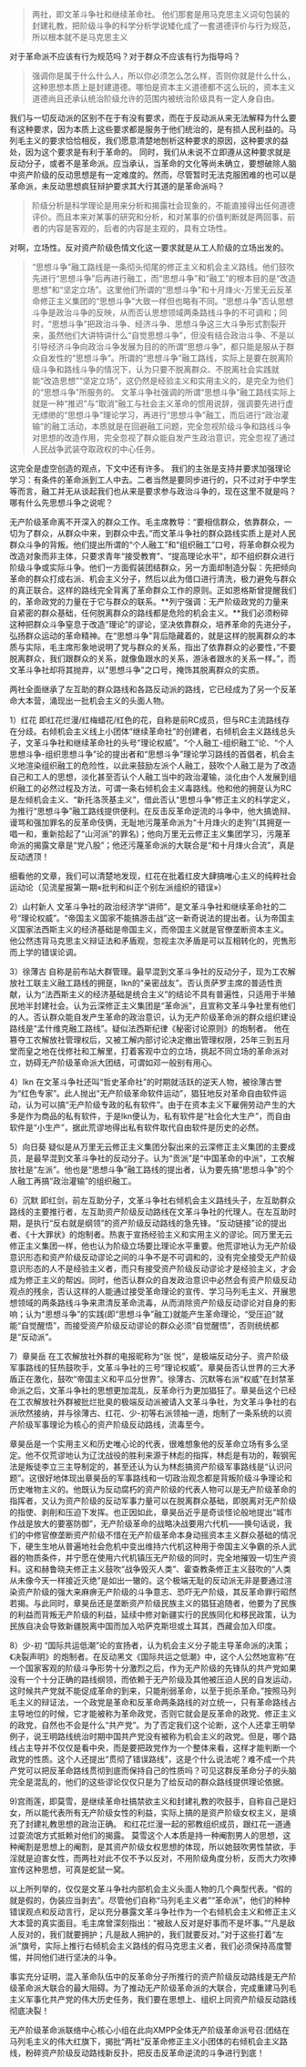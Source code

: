 > 两社，即文革斗争社和继续革命社。
> 他们那套是用马克思主义词句包装的封建礼教，把阶级斗争的科学分析学说矮化成了一套道德评价与行为规范，所以根本就不是马克思主义

对于革命派不应该有行为规范吗？对于群众不应该有行为指导吗？

> 强调你是属于什么什么人，所以你必须怎么怎么样，否则你就是什么什么，这种思想本质上是封建道德。哪怕是资本主义道德都不这么玩的，资本主义道德尚且还承认统治阶级允许的范围内被统治阶级具有一定人身自由。

我们与一切反动派的区别不在于有没有要求，而在于反动派从来无法解释为什么要有这种要求，因为本质上这些要求都是服务于他们统治的，是有损人民利益的。马列毛主义的要求恰恰相反，我们愿意清楚地刨析这种要求的原因，这种要求的益处，因为这个要求是有利于革命的。
同时，我们从未说不立即遵从这种要求就是反动分子，或者不是革命派。应当承认，当革命的文化等尚未确立，要想破除人脑中资产阶级的反动思想是有一定难度的。然而，尽管暂时无法克服困难的也可以是革命派，未反动思想疯狂辩护要求其大行其道的是革命派吗？

> 阶级分析是科学理论是用来分析和揭露社会现象的，不能直接得出任何道德评价。而且本来对某事的研究和分析，和对某事的价值判断就是两回事，前者的内容是客观的，后者的内容是主观的，具有立场性。

对啊，立场性。反对资产阶级色情文化这一要求就是从工人阶级的立场出发的。


> “思想斗争”融工路线是一条彻头彻尾的修正主义和机会主义路线。他们鼓吹先进行“思想斗争”后再进行融工，而“思想斗争”和“融工”的根本目的是“改造思想”和“坚定立场”。这里他们所谓的“思想斗争”和十月烽火-万里无云反革命修正主义集团的“思想斗争”大致一样但也略有不同。“思想斗争”否认思想斗争是政治斗争的反映，从而否认思想领域两条路线斗争的不可调和；同时，“思想斗争”把政治斗争、经济斗争、思想斗争这三大斗争形式割裂开来，虽然他们大讲特讲什么“自觉思想斗争”，但没有结合政治斗争、不是以引导经济斗争向政治斗争发展为目的的所谓“思想斗争”，都只能是服从于群众自发性的“思想斗争”。所谓的“思想斗争”融工路线，实际上是要在脱离阶级斗争和路线斗争的情况下，认为只要不脱离群众、不脱离社会实践就能“改造思想”“坚定立场”，这仍然是经验主义和实用主义的，是完全为他们的“思想斗争”所服务的。
> 文革斗争社强调的所谓“思想斗争”融工路线实际上就是一种“推迟”与“取消”融工与社会主义革命的惯用说辞，强调要先进行虚无缥缈的“思想斗争”理论学习，再进行“思想斗争”融工，而后进行“政治灌输”的融工活动，本质就是在回避融工问题，完全忽视阶级斗争和路线斗争对思想的改造作用，完全忽视了群众能自发产生政治意识，完全忽视了通过人民战争武装夺取政权的中心任务。

这完全是虚空创造的观点，下文中还有许多。
我们的主张是支持并要求加强理论学习：有条件的革命派到工人中去。二者当然是要同步进行的，只不过对于中学生等而言，融工并无从谈起我们也从来是要求参与政治斗争的，现在这里不就是吗？哪有什么先思想斗争之说呢？


无产阶级革命离不开深入的群众工作。毛主席教导：“要相信群众，依靠群众，一切为了群众，从群众中来，到群众中去。”而文革斗争社的群众路线实质上是对人民群众斗争的背叛。他们提出所谓的“个人融工”和“组织融工”口号，将革命群众视为改造对象而非主体，只要求青年“接受教育”、“提高理论水平”，却不组织群众进行阶级斗争或实际斗争。他们一方面假装团结群众，另一方面却制造分裂：先把倾向革命的群众打成右派、机会主义分子，然后以此为借口进行清洗，极力避免与群众的真正联合。这样的路线完全背离了革命群众工作的原则。正如恩格斯曾提醒我们的，革命政党的力量在于它与群众的联系。**列宁强调：无产阶级政党的力量来自紧密的群众基础，任何脱离群众的路线都是危险的机会主义。**我们必须粉碎这种把群众斗争窒息于改造“理论”的谬论，坚决依靠群众，培养革命的先进分子，弘扬群众运动的革命精神。在“思想斗争"背后隐藏着的，就是这样的脱离群众的本质与实际，毛主席形象地说明了党与群众的关系，指出了依靠群众的必要性，”不要脱离群众，我们跟群众的关系，就像鱼跟水的关系，游泳者跟水的关系一样。”，而文革斗争社却将其抛弃，以"思想斗争”之口号，掩饰其脱离群众的实质。

两社全面继承了左互助的群众路线和各路反动派的路线，它已经成为了另一个反革命大本营，涌现出一批机会主义的头面人物。

1）红花
即红花烂漫/红梅蜡花/红色的花，自称是前RC成员，但与RC主流路线存在分歧。右倾机会主义线上小团体“继续革命社”的创建者，右倾机会主义路线总头子，文革斗争社和继续革命社的头号“理论权威”。“个人融工-组织融工”论、“个人思想斗争-组织思想斗争”论的提出者和“思想斗争”理论学习路线的首倡者，机会主义地渲染组织融工的危险性，以此来鼓励左派个人融工，鼓吹个人融工是为了改造自己和工人的思想，淡化甚至否认个人融工当中的政治灌输，淡化由个人发展到组织融工的必然过程及方法，可谓一条右倾机会主义毒路线。他和他的拥趸认为RC是左倾机会主义、“新托洛茨基主义”，借此否认“思想斗争”修正主义的科学定义，为推行“思想斗争”融工路线提供便利。在反击反革命逆流的斗争中，他大搞诡辩、谩骂和强加罪名的反革命伎俩，无耻地污蔑革命派为“十月烽火的走狗”(其拥趸一唱一和，重新拾起了“山河派”的罪名)；他向万里无云修正主义集团学习，污蔑革命派的揭露文章是“党八股”；他还污蔑革命派的大联合是“和十月烽火合流”，真是反动透顶！

细看他的文章，我们可以清楚地发现，红花在批着红皮大肆搞唯心主义的纯粹社会运动论（见流星报第一期«批判和纠正个别左派组织的错误»）

2）山村新人
文革斗争社的政治经济学“讲师”，是文革斗争社和继续革命社的二号“理论权威”。“帝国主义国家不能搞游击战”这一新奇说法的提出者。认为帝国主义国家法西斯主义的经济基础是帝国主义，而帝国主义就是官僚垄断资本主义。
他公然违背马克思主义辩证法和矛盾观，忽视主次矛盾是可以互相转化的，兜售形而上学的错误论调。


3）徐薄古
自称是前布站大群管理。最早混到文革斗争社的反动分子，现为工农解放社工联主义融工路线的拥趸，lkn的“亲密战友”。否认贡萨罗主席的普适性贡献，认为“法西斯主义的经济基础是统合主义”的结论不具有普遍性，只适用于半殖民地半封建社会。认为云深修正主义集团是“革命派”，且宣称文革斗争社里有他们的人。否认群众能自发产生革命的政治意识，认为无产阶级革命派的群众组织建设路线是“孟什维克融工路线”。疑似法西斯纪律《秘密讨论原则》的炮制者。
  他在篡夺工农解放社管理权后，又被工解内部讨论决定撤出管理权限，25年三到五月堂而皇之地在伐修社和工解里，打着客观中立的立场，挑起不同立场的革命派对立，妨碍无产阶级革命派大团结，可谓如邓一般别有用心。

4）lkn
在文革斗争社还叫“哲史革命社”的时期就活跃的逆天人物，被徐薄古誉为“红色专家”。此人抛出“无产阶级革命软件运动”，猖狂地反对革命自由软件运动，认为可以搞“无产阶级专政的私有软件”。由于在资本主义下雇佣劳动产生的大多是作为商品的私有软件，于是lkn便认为，私有软件是“社会化大生产”，而自由软件是“小生产”，据此荒谬地得出私有软件取代自由软件是历史的必然。

5）向日葵
疑似是从万里无云修正主义集团分裂出来的云深修正主义集团的主要成员，是最早混到文革斗争社的反动分子。认为“贡派”是“中国革命的中派”，工农解放社是“左派”。他也是“思想斗争”融工路线的提出者，认为要先搞“思想斗争”的个人融工再搞“政治灌输”的组织融工。

6）沉默
即红剑，前左互助分子，文革斗争社右倾机会主义路线头子，左互助群众路线的主要推行者，左互助资产阶级反动路线在文革斗争社的代理人。在左互助时期，是执行“反右就是纲领”的资产阶级反动路线的急先锋。“反动链接”论的提出者、《十大罪状》的炮制者。热衷于宣扬经验主义和实用主义的谬论。同万里无云修正主义集团一样，他也认为阶级立场要比理论水平重要。他荒谬地认为无产阶级意识形态和资产阶级反动谬论之间的斗争不是不可调和的，没有完全接受无产阶级意识形态的人不是经验主义者，而只有接受资产阶级反动谬论才是经验主义，才会成为修正主义的帮凶。同时，他否认群众的自发政治意识中必然会有资产阶级反动观点的残余，否认这样的人能通过接受革命理论的宣传、学习马列毛主义、开展思想领域的两条路线斗争来肃清反革命流毒，从而消除资产阶级反动谬论对自身的影响；认为“思想斗争”的实践(即“思想斗争”融工)就能产生革命理论，“受压迫”就能“自觉醒悟”，而接受资产阶级反动谬论的群众必须“自觉醒悟”，否则统统都是“反动派”。

7）章昊岳
在工农解放社外群的电报昵称为“张 悦”，是极端反动分子、资产阶级军事路线的狂热鼓吹手，文革斗争社的三号“理论权威”。章昊岳否认世界的三大矛盾正在激化，鼓吹“帝国主义和平瓜分世界”。徐薄古、沉默等右派“权威”在封禁革命派之后，文革斗争社的思想更加混乱，反革命行为更加猖狂了。章昊岳这个已经在工农解放社外群被批烂批臭的极端反动派被请入文革斗争社，为文革斗争社的右派欣然接纳，并与徐薄古、红花、少-初等右派领袖一道，炮制了一条系统的以资产阶级军事理论为核心的资产阶级反动路线，流毒至今。

章昊岳是一个实用主义和历史唯心论的代表，很难想象他的反革命立场有多么坚定。他不仅荒谬地认为辽沈战役的胜利来源于林彪的指挥，林彪是有功的，鞍钢宪法是叛徒李立三主导制定的，甚至还认为认为林彪搞资产阶级军事路线是“认识问题”。这很好地体现出章昊岳的军事路线和一切政治观念都是背叛阶级斗争理论和历史唯物主义的。他既认为反动腐朽的资产阶级的代表人物可以是无产阶级革命的指挥者，又认为资产阶级的反动军事力量可以在脱离群众基础，即脱离对无产阶级的指使、剥削和压迫下发挥。也正因如此，章昊岳近乎是奇谈怪论般地提出“城市作战是放大的要塞防御”，无产阶级革命的战略决战要用六代机――换句话说，我们的中修官僚垄断资产阶级不惜在无产阶级革命本身动摇资本主义群众基础的情况下，硬生生地从普遍地社会危机中变出维持六代机这种用于帝国主义争霸的杀人武器的物质条件，并宁愿在使用六代机镇压无产阶级的同时，完全地摧毁一切生产资料。这和赫鲁晓夫修正主义鼓吹“战争毁灭人类”、霍查教条修正主义鼓吹的“人类从未像今天一样接近灭绝”是如出一辙的。这个极端无耻的反动派无非是要通过渲染资产阶级的强大来麻痹无产阶级的斗争意志、恐吓无产阶级，其反革命罪行昭然若揭。与此同时，章昊岳还是垄断资产阶级民族主义的猖狂追随者，他要为了民族的利益而背叛无产阶级的利益，延续中修对新疆实行的民族同化和移民政策，认为民族自决会导致新疆脱离中国而加入哈萨克斯坦或土耳其，西藏会加入印度。

8）少-初
“国际共运低潮”论的宣扬者，认为机会主义分子能主导革命派的决策；《决裂声明》的炮制者。在反动黑文《国际共运之低潮》中，这个人公然地宣称“在一个国家客观的阶级斗争形势十分激烈之后，作为无产阶级的先锋队的共产党如果没有一个十分正确的路线纲领，而依赖于无产阶级及其他被压迫人民的自发运动，这时候共产党就不能促成革命的到来，只能削弱革命，以至于扼杀革命。”按照马列毛主义的辩证法，一个政党是革命和反革命两条路线的对立统一，只有革命路线占主导地位的时候，它才能被称为革命政党，否则它就会是反革命的政党、修正主义的政党，自然也不会是什么“共产党”。为了否定我们这个论断，这个人还拿王明举例子，说王明路线统治时期中国共产党没有被称为机会主义的政党。但是，哪个路线占主导并不仅仅是看中央，而是要把政党作为一个整体来看，这样才能判断一个政党的性质。这个人还提出“贯彻了错误路线”，这是个什么说法呢？难不成一个共产党可以把反革命路线贯彻到底而保持自己的性质吗？可见这群反革命分子的头脑完全是混乱的，他们的这些谬论仅仅只是为了给反动的群众路线提供理论依据。

9)宫雨莲，即莫雪，是继续革命社搞禁欲主义和封建礼教的吹鼓手，自称自己是妇女，所以能代表所有无产阶级女性的利益，实际上搞的是资产阶级女权主义，是填充了封建礼教思想的政治正确。
和红花烂漫一起的邪教组织成员，跟红花一道通过耍流氓方式抵赖对他们的揭露。
    莫雪这个人本质是持一种阉割男人的思想，这种阉割是思想上的阉割，是其资产阶级女权思想的体现，所以她鼓吹男性禁欲，手淫就是迫害女性，而两社对此不仅不予以反对，不用阶级角度分析，反而大力吹捧宣传这种思想，可真是蛇鼠一窝。


以上所列举的，仅仅是文革斗争社内部机会主义头面人物的几个典型代表。“假的就是假的，伪装应当剥去”。尽管他们自称“马列毛主义者”“革命派”，他们的种种错误观点和反动言行，足以充分暴露文革斗争社作为一个右倾机会主义和修正主义大本营的真实面目。毛主席曾深刻指出：“被敌人反对是好事而不是坏事。”“凡是敌人反对的，我们就要拥护；凡是敌人拥护的，我们就要反对。”对于这些打着“左派”旗号，实际上推行右倾机会主义路线的假马克思主义者，我们必须保持高度警惕，并同他们进行坚决的斗争。

事实充分证明，混入革命队伍中的反革命分子所推行的资产阶级反动路线是无产阶级革命派大联合的最大阻碍。为了推动无产阶级革命派的大联合，完成重建马列毛主义军事化共产党的伟大历史任务，我们要在思想上、组织上同资产阶级反动路线彻底决裂！

无产阶级革命派联络中心核心小组在此向XMPP全体无产阶级革命派号召:团结在马列毛主义的伟大红旗下，揭批“两社”反革命修正主义小团体的右倾机会主义路线，粉碎资产阶级反动路线新反扑，把反击反革命逆流的斗争进行到底！
<!--stackedit_data:
eyJoaXN0b3J5IjpbMTM1Nzg5MDEzNSwtMTczMDc3MjkzNCwtMj
A4ODc0NjYxMiw2Nzk0NDAzNTIsNTI0NjA1MzUxLC0yMDg4NzQ2
NjEyLDE2NTA5NDEwOTUsLTU2NjMzMzY5OSwxODU2OTI3MDIwLD
E5Nzg4MzExNjksLTc3MjgxNDYsLTIwODg3NDY2MTIsLTE2OTk4
OTc4MTAsLTIwODg3NDY2MTIsLTMyNTc3MTQ5MCwtMjIzOTU2ND
Q5LDM0OTUwNzEyOSwtMzI1NzcxNDkwLDE1MDA5OTgxNDUsMjQ1
MDAzMDM1XX0=
-->